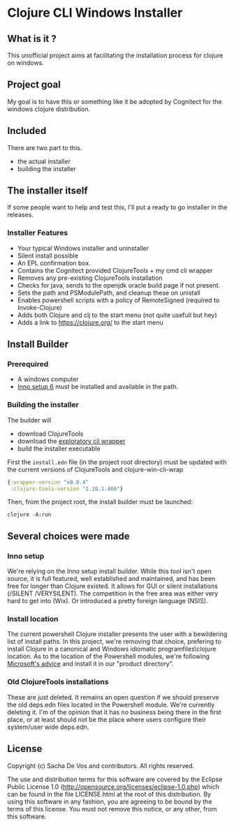 # Clojure CLI Windows Installer
## What is it ?
This unofficial project aims at facilitating the installation process for clojure on windows. 
## Project goal
My goal is to have this or something like it be adopted by Cognitect for the windows clojure distribution.
## Included
There are two part to this. 
- the actual installer
- building the installer
## The installer itself
If some people want to help and test this, I'll put a ready to go installer in the releases.
### Installer Features
- Your typical Windows installer and uninstaller
- Silent install possible
- An EPL confirmation box.
- Contains the Cognitect provided ClojureTools + my cmd cli wrapper
- Removes any pre-existing ClojureTools installation
- Checks for java, sends to the openjdk oracle build page if not present.
- Sets the path and PSModulePath, and cleanup these on unistall
- Enables powershell scripts with a policy of RemoteSigned (required to Invoke-Clojure)
- Adds both Clojure and clj to the start menu (not quite usefull but hey)
- Adds a link to https://clojure.org/ to the start menu
## Install Builder
### Prerequired
- A windows computer
- [Inno setup 6](http://www.jrsoftware.org/isdl.php) must be installed and available in the path.
### Building the installer
The builder will
- download ClojureTools
- download the [exploratory cli wrapper](https://github.com/cark/clojure-win-cli-wrap)
- build the installer executable

First the `install.edn` file (in the project root directory) must be updated with the current versions of ClojureTools and clojure-win-cli-wrap
```clojure
{:wrapper-version "v0.0.4"
 :clojure-tools-version "1.10.1.466"}
```

Then, from the project root, the install builder must be launched:
```
clojure -A:run
```
## Several choices were made 
### Inno setup
We're relying on the Inno setup install builder. While this tool isn't open source, it is full featured, well established and maintained, and has been free for longer than Clojure existed. It allows for GUI or silent installations (/SILENT /VERYSILENT).
The competition in the free area was either very hard to get into (Wix). Or introduced a pretty foreign language (NSIS).
### Install location
The current powershell Clojure installer presents the user with a bewildering list of install paths. In this project, we're removing that choice, prefering to install Clojure in a canonical and Windows idiomatic programfiles\clojure location.
As to the location of the Powershell modules, we're following [Microsoft's advice](https://docs.microsoft.com/en-us/powershell/developer/module/installing-a-powershell-module#installing-modules-in-a-product-directory) and install it in our "product directory".
### Old ClojureTools installations
These are just deleted. It remains an open question if we should preserve the old deps.edn files located in the Powershell module.
We're currently deleting it. I'm of the opinion that it has no business being there in the first place, or at least should not
be the place where users configure their system/user wide deps.edn.
## License
Copyright (c) Sacha De Vos and contributors. All rights reserved.

The use and distribution terms for this software are covered by the Eclipse Public License 1.0 (http://opensource.org/licenses/eclipse-1.0.php) which can be found in the file LICENSE.html at the root of this distribution. By using this software in any fashion, you are agreeing to be bound by the terms of this license. You must not remove this notice, or any other, from this software.

